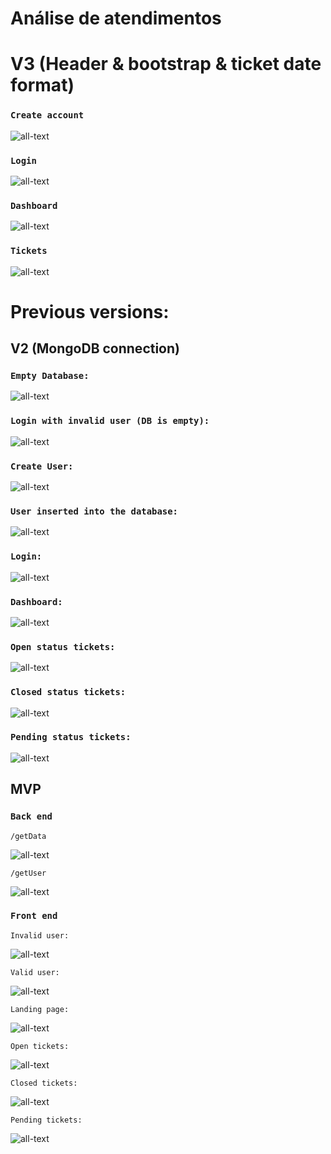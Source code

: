 # Análise de atendimentos

# V3 (Header & bootstrap & ticket date format)

### `Create account`
![all-text](https://github.com/bispo-daniel/Analise_Atendimentos/blob/main/Screenshots/V3/SignIn.png)

### `Login`
![all-text](https://github.com/bispo-daniel/Analise_Atendimentos/blob/main/Screenshots/V3/Login.png)

### `Dashboard`
![all-text](https://github.com/bispo-daniel/Analise_Atendimentos/blob/main/Screenshots/V3/Dashboard.png)

### `Tickets`
![all-text](https://github.com/bispo-daniel/Analise_Atendimentos/blob/main/Screenshots/V3/Tickets.png)


# Previous versions:

## V2 (MongoDB connection)

### `Empty Database:`
![all-text](https://github.com/bispo-daniel/Analise_Atendimentos/blob/main/Screenshots/V2/EmptyDB.png)

### `Login with invalid user (DB is empty):`
![all-text](https://github.com/bispo-daniel/Analise_Atendimentos/blob/main/Screenshots/V2/UserNotFound.png)

### `Create User:`
![all-text](https://github.com/bispo-daniel/Analise_Atendimentos/blob/main/Screenshots/V2/CreateUser.png)

### `User inserted into the database:`
![all-text](https://github.com/bispo-daniel/Analise_Atendimentos/blob/main/Screenshots/V2/UserInsertedOnDB.png)

### `Login:`
![all-text](https://github.com/bispo-daniel/Analise_Atendimentos/blob/main/Screenshots/V2/Login.png)

### `Dashboard:`
![all-text](https://github.com/bispo-daniel/Analise_Atendimentos/blob/main/Screenshots/V2/Dashboard.png)

### `Open status tickets:`
![all-text](https://github.com/bispo-daniel/Analise_Atendimentos/blob/main/Screenshots/V2/OpenTickets.png)

### `Closed status tickets:`
![all-text](https://github.com/bispo-daniel/Analise_Atendimentos/blob/main/Screenshots/V2/ClosedTickets.png)

### `Pending status tickets:`
![all-text](https://github.com/bispo-daniel/Analise_Atendimentos/blob/main/Screenshots/V2/PendingTickets.png)

## MVP

### `Back end`
    /getData
![all-text](https://github.com/bispo-daniel/Analise_Atendimentos/blob/main/Screenshots/MVP/getData.png)
    
    /getUser
![all-text](https://github.com/bispo-daniel/Analise_Atendimentos/blob/main/Screenshots/MVP/getUser.png)

### `Front end`
    Invalid user:
![all-text](https://github.com/bispo-daniel/Analise_Atendimentos/blob/main/Screenshots/MVP/LoginWithInvalidUser.png)

    Valid user:
![all-text](https://github.com/bispo-daniel/Analise_Atendimentos/blob/main/Screenshots/MVP/LoginWithRootUser.png)

    Landing page:
![all-text](https://github.com/bispo-daniel/Analise_Atendimentos/blob/main/Screenshots/MVP/TicketsStatistics.png)

    Open tickets:
![all-text](https://github.com/bispo-daniel/Analise_Atendimentos/blob/main/Screenshots/MVP/OpenTickets.png)

    Closed tickets:
![all-text](https://github.com/bispo-daniel/Analise_Atendimentos/blob/main/Screenshots/MVP/ClosedTickets.png)

    Pending tickets:
![all-text](https://github.com/bispo-daniel/Analise_Atendimentos/blob/main/Screenshots/MVP/PendingTickets.png)